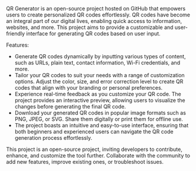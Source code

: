 QR Generator is an open-source project hosted on GitHub that empowers users to create personalized QR codes effortlessly. QR codes have become an integral part of our digital lives, enabling quick access to information, websites, and more. This project aims to provide a customizable and user-friendly interface for generating QR codes based on user input.

Features:

* Generate QR codes dynamically by inputting various types of content, such as URLs, plain text, contact information, Wi-Fi credentials, and more.
* Tailor your QR codes to suit your needs with a range of customization options. Adjust the color, size, and error correction level to create QR codes that align with your branding or personal preferences.
* Experience real-time feedback as you customize your QR code. The project provides an interactive preview, allowing users to visualize the changes before generating the final QR code.
* Download your generated QR codes in popular image formats such as PNG, JPEG, or SVG. Share them digitally or print them for offline use.
* The project boasts an intuitive and easy-to-use interface, ensuring that both beginners and experienced users can navigate the QR code generation process effortlessly.

This project is an open-source project, inviting developers to contribute, enhance, and customize the tool further. Collaborate with the community to add new features, improve existing ones, or troubleshoot issues.
